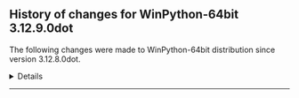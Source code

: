 ﻿## History of changes for WinPython-64bit 3.12.9.0dot

The following changes were made to WinPython-64bit distribution since version 3.12.8.0dot.

<details>
### Python packages

Upgraded packages:

  * [Python](http://www.python.org/) 3.12.8 → 3.12.9 (Python programming language with standard library)
  * [wheel](https://pypi.org/project/wheel) 0.44.0 → 0.45.1 (A built-package format for Python)
  * [winpython](https://pypi.org/project/winpython) 11.2.20241228 → 13.1.20250215 (WinPython distribution tools, including WPPM)


</details>
* * *
